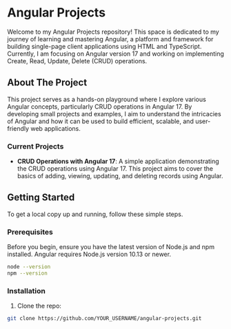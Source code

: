 # Angular Projects

Welcome to my Angular Projects repository! This space is dedicated to my journey of learning and mastering Angular, a platform and framework for building single-page client applications using HTML and TypeScript. Currently, I am focusing on Angular version 17 and working on implementing Create, Read, Update, Delete (CRUD) operations.

## About The Project

This project serves as a hands-on playground where I explore various Angular concepts, particularly CRUD operations in Angular 17. By developing small projects and examples, I aim to understand the intricacies of Angular and how it can be used to build efficient, scalable, and user-friendly web applications.

### Current Projects

- **CRUD Operations with Angular 17**: A simple application demonstrating the CRUD operations using Angular 17. This project aims to cover the basics of adding, viewing, updating, and deleting records using Angular.

## Getting Started

To get a local copy up and running, follow these simple steps.

### Prerequisites

Before you begin, ensure you have the latest version of Node.js and npm installed. Angular requires Node.js version 10.13 or newer.

```bash
node --version
npm --version
```

### Installation

1. Clone the repo:

```bash
git clone https://github.com/YOUR_USERNAME/angular-projects.git
```
